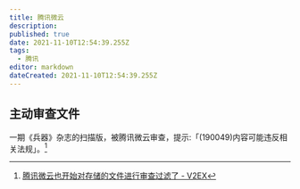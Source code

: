 ```yaml
---
title: 腾讯微云
description: 
published: true
date: 2021-11-10T12:54:39.255Z
tags:
  - 腾讯
editor: markdown
dateCreated: 2021-11-10T12:54:39.255Z
---
```


## 主动审查文件

一期《兵器》杂志的扫描版，被腾讯微云审查，提示:「(190049)内容可能违反相关法规」。[^813675]

[^813675]: [腾讯微云也开始对存储的文件进行审查过滤了 - V2EX](https://web.archive.org/web/20211108072948/https://www.v2ex.com/t/813675)
